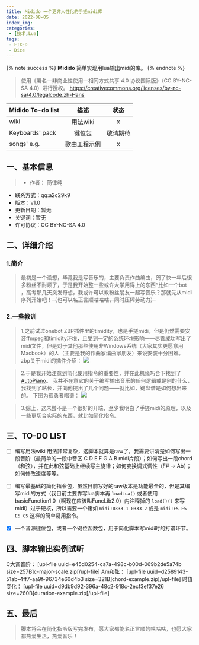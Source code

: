 ```yaml
---
title: Midido 一个更非人性化的手搓midi库
date: 2022-08-05
index_img: 
categories:
 - [技术,Lua]
tags:
 - FIXED
 - Dice
---
```


{% note success %}
**Midido**
简单实现用lua输出midi的库。
{% endnote %}

> 使用《署名—非商业性使用—相同方式共享 4.0 协议国际版》（CC BY-NC-SA 4.0）进行授权。
https://creativecommons.org/licenses/by-nc-sa/4.0/legalcode.zh-Hans


| Midido To-do list      | 描述 | 状态     |
| :---        |    :----:   |          :---: |
| wiki      | 用法wiki       | x |
| Keyboards' pack   | 键位包        | 敬请期待 |
| songs' e.g. | 歌曲工程示例 | x|

## 一、基本信息
> - 作者： 简律纯
- 联系方式：qq:a2c29k9
- 版本：v1.0
- 更新日期：暂无
- 关键词：暂无
- 许可协议：CC BY-NC-SA 4.0

## 二、详细介绍
### 1.简介
> 最初是一个设想，毕竟我是写音乐的，主要负责作曲编曲，鸽了快一年后很多粉丝不耐烦了，于是我开始整一些或许大学用得上的东西^比如一个bot ，高考那几天突发奇想，我或许可以教粉丝朋友一起写音乐？那就先从midi序列开始吧！~~（也可以名正言顺咕咕咕，同时压榨劳动力）~~

### 2.一些教训
> 1.之前试过onebot ZBP插件里的timidity，也是手搓midi，但是仍然需要安装ffmpeg和timidity环境，且受到一定的系统环境影响——尽管成功写出了midi文件，但是对于其他那些使用非Windows系统（大家其实更愿意用Macbook）的人（主要是我的作曲家编曲家朋友）来说安装十分困难。
zbp关于midi的插件介绍：
![](https://dice-forum.s3.ap-northeast-1.amazonaws.com/2022-07-30/1659158099-11773-5d706d6c091bc400.jpg)


> 2.于是我开始注意到简化使用指令的重要性，并在此机缘巧合下找到了 [AutoPiano](https://www.autopiano.cn)。
我并不在意它的关于编写输出音乐的任何逻辑或是别的什么，我找到了站长，并向他提出了几个问题——就比如，键盘谱是如何想出来的。
下图为孤勇者唱谱：
![](https://dice-forum.s3.ap-northeast-1.amazonaws.com/2022-07-30/1659157938-716855-img20220730131141.jpg)


> 3.综上，这未尝不是一个很好的开端，至少我明白了手搓midi的原理，以及一些更切合实际的东西，就比如简化指令。

## 三、TO-DO LIST
- [ ] 编写用法wiki
用法非常复杂，这脚本就算是raw了，我需要讲清楚如何写出一段音阶（最简单的一段中音区 C D E F G A B midi片段）；如何写出一段chord（和弦），并在此和弦基础上继续写主旋律；如何变换调式调性（F# -> Ab）；如何修改速度等等。

- [ ] 编写最基础的简化指令包，虽然目前写好的raw版本是功能最全的，但是其编写midi的方式（我目前主要靠写lua脚本再 `loadLua()` 或者使用basicFunction1.0（啊现在应该叫FuncLib2.0）内注释掉的 `load()()` 来写midi）过于硬核，所以需要一个诸如 `midi:0333-1 0333-2` 或是 `midi:E5 E5 E5 C5` 这样的简单易用指令。

- [x] 一个音源键位包，或者一个键位函数包，用于简化脚本写midi时的打谱环节。

## 四、脚本输出实例试听
C大调音阶：
[upl-file uuid=e45d0254-ca7a-498c-b00d-069b2de5a74b size=257B]c-major-scale.zip[/upl-file]
Am和弦：
[upl-file uuid=d2589143-51ab-4ff7-aa9f-96734e60d4b3 size=321B]chord-example.zip[/upl-file]
时值变化：
[upl-file uuid=d9db9d92-396a-48c2-918c-2ecf3ef37e26 size=260B]duration-example.zip[/upl-file]

## 五、最后
> 脚本将会在简化指令版写完发布，愿大家都能名正言顺的咕咕咕，也愿大家都热爱生活，热爱音乐！

<script src="https://utteranc.es/client.js"
        repo="cypress0522/cypress0522.github.io"
        issue-term="pathname"
        theme="github-light"
        crossorigin="anonymous"
        async>
</script>
